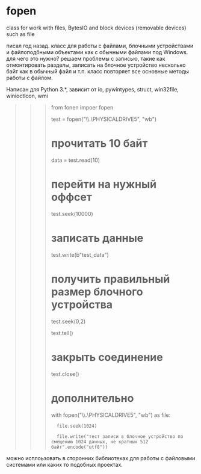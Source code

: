 # fopen
class for work with files, BytesIO and block devices (removable devices) such as file

писал год назад. класс для работы с файлами, блочными устройствами и файлоподбными объектами как с обычными файлами под Windows.
для чего это нужно? решаем проблемы с записью, такие как отмонтировать разделы, записать на блочное устройство несколько байт как в обычный файл и т.п.
класс повторяет все основные методы работы с файлом.

Написан для Python 3.*, зависит от io, pywintypes, struct, win32file, winioctlcon, wmi


>>> from fonen impoer fopen
>>> 
>>> test = fopen("\\\\.\\PHYSICALDRIVE5", "wb")
>>> 
>>> # прочитать 10 байт
>>> 
>>> data = test.read(10)
>>> 
>>> # перейти на нужный оффсет
>>> 
>>> test.seek(10000)
>>> 
>>> # записать данные
>>> 
>>> test.write(b"test_data")
>>> 
>>> # получить правильный размер блочного устройства
>>> 
>>> test.seek(0,2)
>>> 
>>> test.tell()
>>> 
>>> # закрыть соединение
>>> 
>>> test.close()
>>> 
>>> # дополнительно
>>> 
>>> with fopen("\\\\.\\PHYSICALDRIVE5", "wb") as file:
>>> 
>>>       file.seek(1024)
>>>       
>>>       file.write("тест записи в блочное устройство по смещению 1024 данных, не кратных 512 байт".encode("utf8"))
>>>       

можно исплоьзовать в сторонних библиотеках для работы с файловыми системами или каких то подобных проектах.

